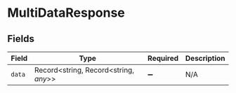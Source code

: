 # MultiDataResponse


## Fields

| Field                                 | Type                                  | Required                              | Description                           |
| ------------------------------------- | ------------------------------------- | ------------------------------------- | ------------------------------------- |
| `data`                                | Record<string, Record<string, *any*>> | :heavy_minus_sign:                    | N/A                                   |